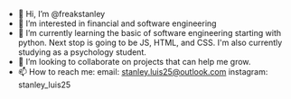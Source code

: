 - 👋 Hi, I’m @freakstanley
- 👀 I’m interested in financial and software engineering
- 🌱 I’m currently learning the basic of software engineering starting with python. Next stop is going to be JS, HTML, and CSS. I'm also currently studying as a psychology student.
- 💞️ I’m looking to collaborate on projects that can help me grow.
- 📫 How to reach me:
email: stanley.luis25@outlook.com
instagram: stanley_luis25

<!---
freakstanley/freakstanley is a ✨ special ✨ repository because its `README.md` (this file) appears on your GitHub profile.
You can click the Preview link to take a look at your changes.
--->
